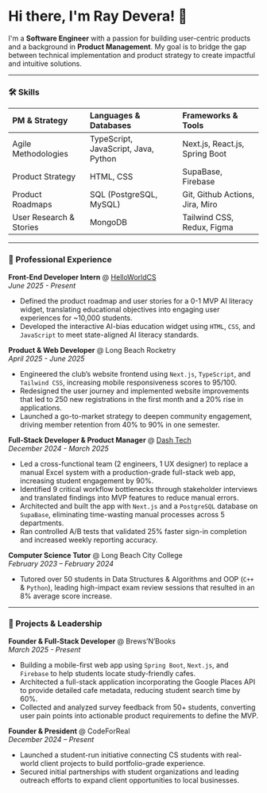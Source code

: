# Hi there, I'm Ray Devera! 👋

I'm a **Software Engineer** with a passion for building user-centric products and a background in **Product Management**. My goal is to bridge the gap between technical implementation and product strategy to create impactful and intuitive solutions.

---

### 🛠️ Skills

| PM & Strategy | Languages & Databases | Frameworks & Tools |
| :--- | :--- | :--- |
| Agile Methodologies | TypeScript, JavaScript, Java, Python | Next.js, React.js, Spring Boot |
| Product Strategy | HTML, CSS | SupaBase, Firebase |
| Product Roadmaps | SQL (PostgreSQL, MySQL) | Git, Github Actions, Jira, Miro |
| User Research & Stories | MongoDB | Tailwind CSS, Redux, Figma |

---

### 💼 Professional Experience

**Front-End Developer Intern** @ [HelloWorldCS](https://www.helloworldcs.org/) <br>
*June 2025 - Present*
- Defined the product roadmap and user stories for a 0-1 MVP AI literacy widget, translating educational objectives into engaging user experiences for ~10,000 students.
- Developed the interactive AI-bias education widget using `HTML`, `CSS`, and `JavaScript` to meet state-aligned AI literacy standards.

**Product & Web Developer** @ Long Beach Rocketry <br>
*April 2025 - June 2025*
- Engineered the club’s website frontend using `Next.js`, `TypeScript`, and `Tailwind CSS`, increasing mobile responsiveness scores to 95/100.
- Redesigned the user journey and implemented website improvements that led to 250 new registrations in the first month and a 20% rise in applications.
- Launched a go-to-market strategy to deepen community engagement, driving member retention from 40% to 90% in one semester.

**Full-Stack Developer & Product Manager** @ [Dash Tech](https://www.dashtech.cc/) <br>
*December 2024 - March 2025*
- Led a cross-functional team (2 engineers, 1 UX designer) to replace a manual Excel system with a production-grade full-stack web app, increasing student engagement by 90%.
- Identified 9 critical workflow bottlenecks through stakeholder interviews and translated findings into MVP features to reduce manual errors.
- Architected and built the app with `Next.js` and a `PostgreSQL` database on `SupaBase`, eliminating time-wasting manual processes across 5 departments.
- Ran controlled A/B tests that validated 25% faster sign-in completion and increased weekly reporting accuracy.

**Computer Science Tutor** @ Long Beach City College <br>
*February 2023 – February 2024*
- Tutored over 50 students in Data Structures & Algorithms and OOP (`C++` & `Python`), leading high-impact exam review sessions that resulted in an 8% average score increase.

---

### 🚀 Projects & Leadership

**Founder & Full-Stack Developer** @ Brews’N’Books <br>
*March 2025 - Present*
- Building a mobile-first web app using `Spring Boot`, `Next.js`, and `Firebase` to help students locate study-friendly cafes.
- Architected a full-stack application incorporating the Google Places API to provide detailed cafe metadata, reducing student search time by 60%.
- Collected and analyzed survey feedback from 50+ students, converting user pain points into actionable product requirements to define the MVP.

**Founder & President** @ CodeForReal <br>
*December 2024 – Present*
- Launched a student-run initiative connecting CS students with real-world client projects to build portfolio-grade experience.
- Secured initial partnerships with student organizations and leading outreach efforts to expand client opportunities to local businesses.
